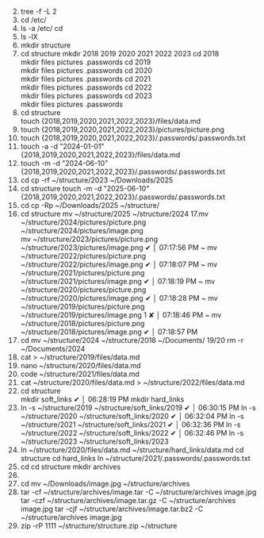 2. tree -f -L 2
3. cd /etc/
4. ls -a /etc/
cd
5. ls -lX
6. mkdir structure
7.  cd structure
mkdir 2018 2019 2020 2021 2022 2023
 cd 2018                                     
mkdir files pictures .passwords
cd 2019                                         
mkdir files pictures .passwords
cd 2020                                        
mkdir files pictures .passwords
cd 2021                                        
mkdir files pictures .passwords
cd 2022                                      
mkdir files pictures .passwords
cd 2023                                      
mkdir files pictures .passwords
8. cd structure                                   
touch {2018,2019,2020,2021,2022,2023}/files/data.md
9. touch {2018,2019,2020,2021,2022,2023}/pictures/picture.png
10. touch {2018,2019,2020,2021,2022,2023}/.passwords/.passwords.txt
11. touch -a -d "2024-01-01" {2018,2019,2020,2021,2022,2023}/files/data.md
12. touch -m -d "2024-06-10" {2018,2019,2020,2021,2022,2023}/.passwords/.passwords.txt
13. cd
cp -rf ~/structure/2023 ~/Downloads/2025
14. cd structure
 touch -m -d "2025-06-10" {2018,2019,2020,2021,2022,2023}/.passwords/.passwords.txt
 15. cd
 cp -Rp ~/Downloads/2025 ~/structure/  
 16. cd structure
 mv ~/structure/2025 ~/structure/2024
 17.mv ~/structure/2024/pictures/picture.png ~/structure/2024/pictures/image.png     
 mv ~/structure/2023/pictures/picture.png ~/structure/2023/pictures/image.png                                       ✔ │ 07:17:56 PM 
 ~  mv ~/structure/2022/pictures/picture.png ~/structure/2022/pictures/image.png                                       ✔ │ 07:18:07 PM 
 ~  mv ~/structure/2021/pictures/picture.png ~/structure/2021/pictures/image.png                                       ✔ │ 07:18:19 PM 
 ~  mv ~/structure/2020/pictures/picture.png ~/structure/2020/pictures/image.png                                       ✔ │ 07:18:28 PM 
 ~  mv ~/structure/2019/pictures/picture.png ~/structure/2019/pictures/image.png                                     1 ✘ │ 07:18:46 PM 
 ~  mv ~/structure/2018/pictures/picture.png ~/structure/2018/pictures/image.png                                       ✔ │ 07:18:57 PM
 18. cd
 mv ~/structure/2024 ~/structure/2018 ~/Documents/
 19/20 rm -r ~/Documents/2024
 21. cat > ~/structure/2019/files/data.md
 22. nano ~/structure/2020/files/data.md
23. code ~/structure/2021/files/data.md  
24. cat ~/structure/2020/files/data.md > ~/structure/2022/files/data.md
25. cd structure  
mkdir soft_links                                 ✔ │ 06:28:19 PM 
mkdir hard_links
26. ln -s ~/structure/2019 ~/structure/soft_links/2019         ✔ │ 06:30:15 PM 
 ln -s ~/structure/2020 ~/structure/soft_links/2020         ✔ │ 06:32:04 PM 
 ln -s ~/structure/2021 ~/structure/soft_links/2021         ✔ │ 06:32:36 PM 
 ln -s ~/structure/2022 ~/structure/soft_links/2022         ✔ │ 06:32:46 PM 
 ln -s ~/structure/2023 ~/structure/soft_links/2023   
 27. ln ~/structure/2020/files/data.md ~/structure/hard_links/data.md
cd structure
cd hard_links
 ln ~/structure/2021/.passwords/.passwords.txt
28. cd
cd structure
mkdir archives 
29. 
30. cd
mv ~/Downloads/image.jpg ~/structure/archives 
31. tar -cf ~/structure/archives/image.tar -C ~/structure/archives image.jpg
tar -czf ~/structure/archives/image.tar.gz -C ~/structure/archives image.jpg
tar -cjf ~/structure/archives/image.tar.bz2 -C ~/structure/archives image.jpg
32. zip -rP 1111 ~/structure/structure.zip ~/structure